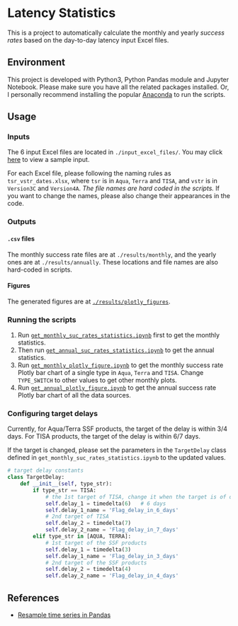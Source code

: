 # Latency Statistics

This is a project to automatically calculate the monthly and yearly *success rates* based on the day-to-day latency input 
Excel files. 

## Environment
This project is developed with Python3, Python Pandas module and Jupyter Notebook. 
Please make sure you have all the related packages installed. 
Or, I personally recommend installing the popular [Anaconda](https://www.anaconda.com/) to run the scripts. 

## Usage
### Inputs
The 6 input Excel files are located in `./input_excel_files/`. 
You may click [here](./input_excel_files/Aqua_Version3C_dates.xlsx) to view a sample input.

For each Excel file, please following the naming rules as `tsr_vstr_dates.xlsx`, 
where `tsr` is in `Aqua`, `Terra` and `TISA`, and `vstr` is in `Version3C` and `Version4A`. 
*The file names are hard coded in the scripts.*
If you want to change the names, please also change their appearances in the code.

### Outputs
#### `.csv` files
The monthly success rate files are at `./results/monthly`, and the 
yearly ones are at `./results/annually`. These locations and file 
names are also hard-coded in scripts.

#### Figures
The generated figures are at [`./results/plotly_figures`](./results/plotly_figures).

### Running the scripts
1. Run [`get_monthly_suc_rates_statistics.ipynb`](./get_monthly_suc_rates_statistics.ipynb) first to
get the monthly statistics.
2. Then run [`get_annual_suc_rates_statistics.ipynb`](./get_annual_suc_rates_statistics.ipynb) to get the annual
statistics.
3. Run [`get_monthly_plotly_figure.ipynb`](./get_monthly_plotly_figure.ipynb) to get the monthly success rate 
Plotly bar chart of a single type in `Aqua`, `Terra` and `TISA`. 
Change `TYPE_SWITCH` to other values to get other monthly plots.
4. Run [`get_annual_plotly_figure.ipynb`](./get_annual_plotly_figure.ipynb) to get the annual success rate 
Plotly bar chart of all the data sources.

### Configuring target delays
Currently, for Aqua/Terra SSF products, the target of the delay is within 3/4 days. 
For TISA products, the target of the delay is within 6/7 days.

If the target is changed, please set the parameters in the `TargetDelay` class defined in 
`get_monthly_suc_rates_statistics.ipynb`
to the updated values.

```python
# target delay constants
class TargetDelay:
    def __init__(self, type_str):
        if type_str == TISA:
            # the 1st target of TISA, change it when the target is of other value
            self.delay_1 = timedelta(6)   # 6 days
            self.delay_1_name = 'Flag_delay_in_6_days'
            # 2nd target of TISA
            self.delay_2 = timedelta(7)
            self.delay_2_name = 'Flag_delay_in_7_days'
        elif type_str in [AQUA, TERRA]:
            # 1st target of the SSF products
            self.delay_1 = timedelta(3)
            self.delay_1_name = 'Flag_delay_in_3_days'
            # 2nd target of the SSF products
            self.delay_2 = timedelta(4)
            self.delay_2_name = 'Flag_delay_in_4_days'
```


## References
- [Resample time series in Pandas](https://www.geeksforgeeks.org/python-pandas-dataframe-resample/)
